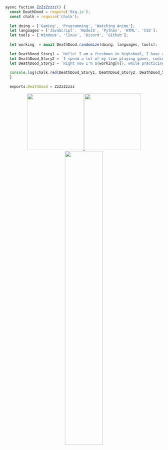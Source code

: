 ```js
aysnc fuction ZzZzZzzzz() {
  const DeathDood = require('0iq.js');
  const chalk = require('chalk');
  
  let doing = ['Gaming', 'Programming', 'Watching Anime'];
  let languages = ['JavaScript', 'NodeJS', 'Python', 'HTML', 'CSS'];
  let tools = ['Windows', 'linux', 'Dicord', 'Github'];
  
  let working  = await DeathDood.randomize(doing, languages, tools);
  
  let DeathDood_Story1 = `Hello! I am a freshman in highshool, I have a dream of being a coder! `;
  let DeathDood_Story2 = `I spend a lot of my time playing games, coding or watch anime`;
  let DeathDood_Story3 = `Right now I'm ${working[0]}, while practicing ${working[1]} on ${working[2]}`;
  
  console.log(chalk.red(DeathDood_Story1, DeathDood_Story2, DeathDood_Story3));
  }
  
  exports.DeathDood = ZzZzZzzzz
 ```

<p align="center">
<a href="https://github.com/DeathDood">
  <img height="180em" src="https://github-readme-stats.vercel.app/api?username=DeathDood&show_icons=true&title_color=5865F2&icon_color=5865F2&text_color=FFFFFF&bg_color=171B23&include_all_commits=true&count_private=true"/>
  <img height="180em" src="https://github-readme-stats.vercel.app/api/top-langs/?username=DeathDood&layout=compact&langs_count=8&title_color=5865F2&icon_color=5865F2&text_color=FFFFFF&bg_color=171B23"/>
  <img width="49%" src="https://github-readme-streak-stats.herokuapp.com/?user=DeathDood&fire=5865F2&fire=5865F2&currStreakNum=ffffff&sideLabels=5865F2&currStreakLabel=5865F2&stroke=5865F2&sideNums=ffffff&dates=ffffff&border=ffffff&text_color=FFFFFF&background=171B23" /></a>
</a>
</p>
 
